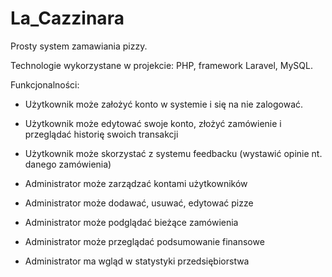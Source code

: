 # La_Cazzinara

Prosty system zamawiania pizzy.

Technologie wykorzystane w projekcie: PHP, framework Laravel, MySQL.

Funkcjonalności:
- Użytkownik może założyć konto w systemie i się na nie zalogować.
- Użytkownik może edytować swoje konto, złożyć zamówienie i przeglądać historię swoich transakcji
- Użytkownik może skorzystać z systemu feedbacku (wystawić opinie nt. danego zamówienia)

- Administrator może zarządzać kontami użytkowników
- Administrator może dodawać, usuwać, edytować pizze
- Administrator może podglądać bieżące zamówienia
- Administrator może przeglądać podsumowanie finansowe
- Administrator ma wgląd w statystyki przedsiębiorstwa
